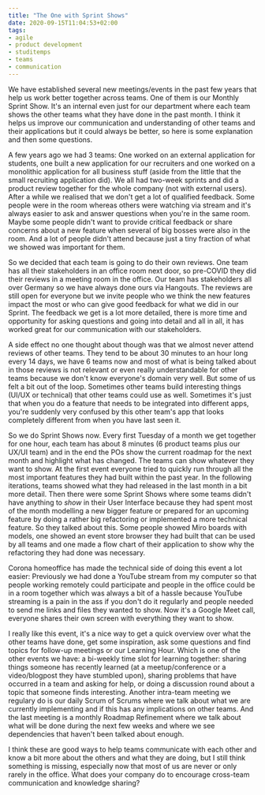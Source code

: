 ```yaml
---
title: "The One with Sprint Shows"
date: 2020-09-15T11:04:53+02:00
tags:
- agile
- product development
- studitemps
- teams
- communication
---
```


We have established several new meetings/events in the past few years that help us work better together across teams. One of them is our Monthly Sprint Show. It's an internal even just for our department where each team shows the other teams what they have done in the past month. I think it helps us improve our communication and understanding of other teams and their applications but it could always be better, so here is some explanation and then some questions.

A few years ago we had 3 teams: One worked on an external application for students, one built a new application for our recruiters and one worked on a monolithic application for all business stuff (aside from the little that the small recruiting application did). We all had two-week sprints and did a product review together for the whole company (not with external users). After a while we realised that we don't get a lot of qualified feedback. Some people were in the room whereas others were watching via stream and it's always easier to ask and answer questions when you're in the same room. Maybe some people didn't want to provide critical feedback or share concerns about a new feature when several of big bosses were also in the room. And a lot of people didn't attend because just a tiny fraction of what we showed was important for them.

So we decided that each team is going to do their own reviews. One team has all their stakeholders in an office room next door, so pre-COVID they did their reviews in a meeting room in the office. Our team has stakeholders all over Germany so we have always done ours via Hangouts. The reviews are still open for everyone but we invite people who we think the new features impact the most or who can give good feedback for what we did in our Sprint. The feedback we get is a lot more detailed, there is more time and opportunity for asking questions and going into detail and all in all, it has worked great for our communication with our stakeholders.

A side effect no one thought about though was that we almost never attend reviews of other teams. They tend to be about 30 minutes to an hour long every 14 days, we have 6 teams now and most of what is being talked about in those reviews is not relevant or even really understandable for other teams because we don't know everyone's domain very well. But some of us felt a bit out of the loop. Sometimes other teams build interesting things (UI/UX or technical) that other teams could use as well. Sometimes it's just that when you do a feature that needs to be integrated into different apps, you're suddenly very confused by this other team's app that looks completely different from when you have last seen it.

So we do Sprint Shows now. Every first Tuesday of a month we get together for one hour, each team has about 8 minutes (6 product teams plus our UX/UI team) and in the end the POs show the current roadmap for the next month and highlight what has changed. The teams can show whatever they want to show. At the first event everyone tried to quickly run through all the most important features they had built within the past year. In the following iterations, teams showed what they had released in the last month in a bit more detail. Then there were some Sprint Shows where some teams didn't have anything to *show* in their User Interface because they had spent most of the month modelling a new bigger feature or prepared for an upcoming feature by doing a rather big refactoring or implemented a more technical feature. So they talked about this. Some people showed Miro boards with models, one showed an event store browser they had built that can be used by all teams and one made a flow chart of their application to show why the refactoring they had done was necessary.

Corona homeoffice has made the technical side of doing this event a lot easier: Previously we had done a YouTube stream from my computer so that people working remotely could participate and people in the office could be in a room together which was always a bit of a hassle because YouTube streaming is a pain in the ass if you don't do it regularly and people needed to send me links and files they wanted to show. Now it's a Google Meet call, everyone shares their own screen with everything they want to show.

I really like this event, it's a nice way to get a quick overview over what the other teams have done, get some inspiration, ask some questions and find topics for follow-up meetings or our Learning Hour. Which is one of the other events we have: a bi-weekly time slot for learning together: sharing things someone has recently learned (at a meetup/conference or a video/blogpost they have stumbled upon), sharing problems that have occurred in a team and asking for help, or doing a discussion round about a topic that someone finds interesting. Another intra-team meeting we regulary do is our daily Scrum of Scrums where we talk about what we are currently implementing and if this has any implications on other teams. And the last meeting is a monthly Roadmap Refinement where we talk about what will be done during the next few weeks and where we see dependencies that haven't been talked about enough.

I think these are good ways to help teams communicate with each other and know a bit more about the others and what they are doing, but I still think something is missing, especially now that most of us are never or only rarely in the office. What does your company do to encourage cross-team communication and knowledge sharing?
